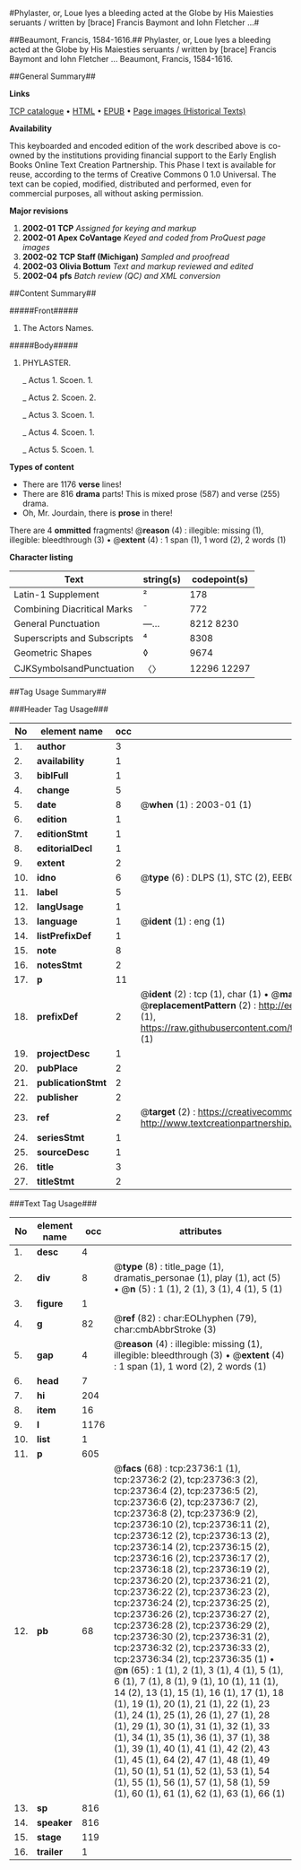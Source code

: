 #Phylaster, or, Loue lyes a bleeding acted at the Globe by His Maiesties seruants / written by [brace] Francis Baymont and Iohn Fletcher ...#

##Beaumont, Francis, 1584-1616.##
Phylaster, or, Loue lyes a bleeding acted at the Globe by His Maiesties seruants / written by [brace] Francis Baymont and Iohn Fletcher ...
Beaumont, Francis, 1584-1616.

##General Summary##

**Links**

[TCP catalogue](http://www.ota.ox.ac.uk/tcp/)  • 
[HTML](http://tei.it.ox.ac.uk/tcp/Texts-HTML/free/A06/A06343.html)  • 
[EPUB](http://tei.it.ox.ac.uk/tcp/Texts-EPUB/free/A06/A06343.epub) • 
[Page images (Historical Texts)](https://data.historicaltexts.jisc.ac.uk/view?pubId=eebo-20185735e&pageId=eebo-20185735e-23736-1)

**Availability**

This keyboarded and encoded edition of the
	       work described above is co-owned by the institutions
	       providing financial support to the Early English Books
	       Online Text Creation Partnership. This Phase I text is
	       available for reuse, according to the terms of Creative
	       Commons 0 1.0 Universal. The text can be copied,
	       modified, distributed and performed, even for
	       commercial purposes, all without asking permission.

**Major revisions**

1. __2002-01__ __TCP__ *Assigned for keying and markup*
1. __2002-01__ __Apex CoVantage__ *Keyed and coded from ProQuest page images*
1. __2002-02__ __TCP Staff (Michigan)__ *Sampled and proofread*
1. __2002-03__ __Olivia Bottum__ *Text and markup reviewed and edited*
1. __2002-04__ __pfs__ *Batch review (QC) and XML conversion*

##Content Summary##

#####Front#####

1. The Actors Names.

#####Body#####

1. PHYLASTER.

    _ Actus 1. Scoen. 1.

    _ Actus 2. Scoen. 2.

    _ Actus 3. Scoen. 1.

    _ Actus 4. Scoen. 1.

    _ Actus 5. Scoen. 1.

**Types of content**

  * There are 1176 **verse** lines!
  * There are 816 **drama** parts! This is mixed prose (587) and verse (255) drama.
  * Oh, Mr. Jourdain, there is **prose** in there!

There are 4 **ommitted** fragments! 
 @__reason__ (4) : illegible: missing (1), illegible: bleedthrough (3)  •  @__extent__ (4) : 1 span (1), 1 word (2), 2 words (1)

**Character listing**


|Text|string(s)|codepoint(s)|
|---|---|---|
|Latin-1 Supplement|²|178|
|Combining             Diacritical Marks|̄|772|
|General Punctuation|—…|8212 8230|
|Superscripts             and Subscripts|⁴|8308|
|Geometric Shapes|◊|9674|
|CJKSymbolsandPunctuation|〈〉|12296 12297|

##Tag Usage Summary##

###Header Tag Usage###

|No|element name|occ|attributes|
|---|---|---|---|
|1.|__author__|3||
|2.|__availability__|1||
|3.|__biblFull__|1||
|4.|__change__|5||
|5.|__date__|8| @__when__ (1) : 2003-01 (1)|
|6.|__edition__|1||
|7.|__editionStmt__|1||
|8.|__editorialDecl__|1||
|9.|__extent__|2||
|10.|__idno__|6| @__type__ (6) : DLPS (1), STC (2), EEBO-CITATION (1), OCLC (1), VID (1)|
|11.|__label__|5||
|12.|__langUsage__|1||
|13.|__language__|1| @__ident__ (1) : eng (1)|
|14.|__listPrefixDef__|1||
|15.|__note__|8||
|16.|__notesStmt__|2||
|17.|__p__|11||
|18.|__prefixDef__|2| @__ident__ (2) : tcp (1), char (1)  •  @__matchPattern__ (2) : ([0-9\-]+):([0-9IVX]+) (1), (.+) (1)  •  @__replacementPattern__ (2) : http://eebo.chadwyck.com/downloadtiff?vid=$1&page=$2 (1), https://raw.githubusercontent.com/textcreationpartnership/Texts/master/tcpchars.xml#$1 (1)|
|19.|__projectDesc__|1||
|20.|__pubPlace__|2||
|21.|__publicationStmt__|2||
|22.|__publisher__|2||
|23.|__ref__|2| @__target__ (2) : https://creativecommons.org/publicdomain/zero/1.0/ (1), http://www.textcreationpartnership.org/docs/. (1)|
|24.|__seriesStmt__|1||
|25.|__sourceDesc__|1||
|26.|__title__|3||
|27.|__titleStmt__|2||


###Text Tag Usage###

|No|element name|occ|attributes|
|---|---|---|---|
|1.|__desc__|4||
|2.|__div__|8| @__type__ (8) : title_page (1), dramatis_personae (1), play (1), act (5)  •  @__n__ (5) : 1 (1), 2 (1), 3 (1), 4 (1), 5 (1)|
|3.|__figure__|1||
|4.|__g__|82| @__ref__ (82) : char:EOLhyphen (79), char:cmbAbbrStroke (3)|
|5.|__gap__|4| @__reason__ (4) : illegible: missing (1), illegible: bleedthrough (3)  •  @__extent__ (4) : 1 span (1), 1 word (2), 2 words (1)|
|6.|__head__|7||
|7.|__hi__|204||
|8.|__item__|16||
|9.|__l__|1176||
|10.|__list__|1||
|11.|__p__|605||
|12.|__pb__|68| @__facs__ (68) : tcp:23736:1 (1), tcp:23736:2 (2), tcp:23736:3 (2), tcp:23736:4 (2), tcp:23736:5 (2), tcp:23736:6 (2), tcp:23736:7 (2), tcp:23736:8 (2), tcp:23736:9 (2), tcp:23736:10 (2), tcp:23736:11 (2), tcp:23736:12 (2), tcp:23736:13 (2), tcp:23736:14 (2), tcp:23736:15 (2), tcp:23736:16 (2), tcp:23736:17 (2), tcp:23736:18 (2), tcp:23736:19 (2), tcp:23736:20 (2), tcp:23736:21 (2), tcp:23736:22 (2), tcp:23736:23 (2), tcp:23736:24 (2), tcp:23736:25 (2), tcp:23736:26 (2), tcp:23736:27 (2), tcp:23736:28 (2), tcp:23736:29 (2), tcp:23736:30 (2), tcp:23736:31 (2), tcp:23736:32 (2), tcp:23736:33 (2), tcp:23736:34 (2), tcp:23736:35 (1)  •  @__n__ (65) : 1 (1), 2 (1), 3 (1), 4 (1), 5 (1), 6 (1), 7 (1), 8 (1), 9 (1), 10 (1), 11 (1), 14 (2), 13 (1), 15 (1), 16 (1), 17 (1), 18 (1), 19 (1), 20 (1), 21 (1), 22 (1), 23 (1), 24 (1), 25 (1), 26 (1), 27 (1), 28 (1), 29 (1), 30 (1), 31 (1), 32 (1), 33 (1), 34 (1), 35 (1), 36 (1), 37 (1), 38 (1), 39 (1), 40 (1), 41 (1), 42 (2), 43 (1), 45 (1), 64 (2), 47 (1), 48 (1), 49 (1), 50 (1), 51 (1), 52 (1), 53 (1), 54 (1), 55 (1), 56 (1), 57 (1), 58 (1), 59 (1), 60 (1), 61 (1), 62 (1), 63 (1), 66 (1)|
|13.|__sp__|816||
|14.|__speaker__|816||
|15.|__stage__|119||
|16.|__trailer__|1||
